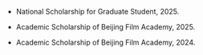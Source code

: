 
- National Scholarship for Graduate Student, 2025.

- Academic Scholarship of Beijing Film Academy, 2025.

- Academic Scholarship of Beijing Film Academy, 2024.
